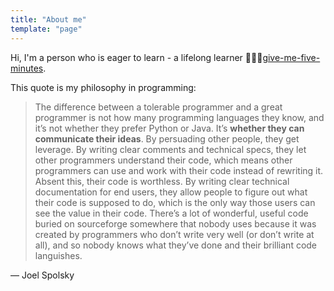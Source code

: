 ```yaml
---
title: "About me"
template: "page"
---
```


Hi, I'm a person who is eager to learn - a lifelong learner 👨🏻‍💻[give-me-five-minutes](https://signalvnoise.com/posts/3124-give-it-five-minutes).

This quote is my philosophy in programming:

> The difference between a tolerable programmer and a great programmer is not how many programming languages they know, and it’s not whether they prefer Python or Java. It’s **whether they can communicate their ideas**. By persuading other people, they get leverage. By writing clear comments and technical specs, they let other programmers understand their code, which means other programmers can use and work with their code instead of rewriting it. Absent this, their code is worthless. By writing clear technical documentation for end users, they allow people to figure out what their code is supposed to do, which is the only way those users can see the value in their code. There’s a lot of wonderful, useful code buried on sourceforge somewhere that nobody uses because it was created by programmers who don’t write very well (or don’t write at all), and so nobody knows what they’ve done and their brilliant code languishes.
>
— Joel Spolsky

